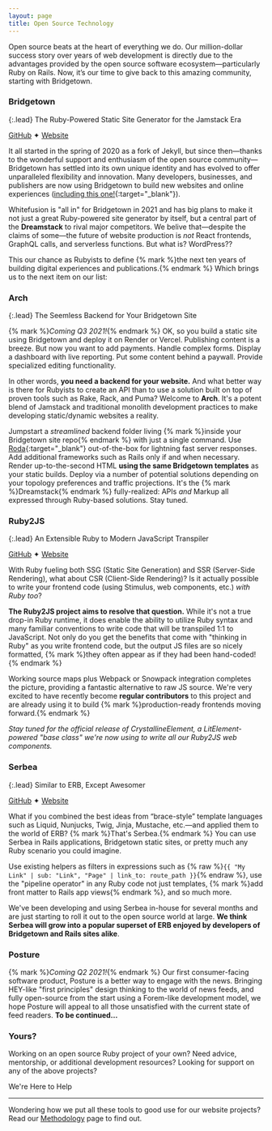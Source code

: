 ```yaml
---
layout: page
title: Open Source Technology
---
```


Open source beats at the heart of everything we do. Our million-dollar success story over years of web development is directly due to the advantages provided by the open source software ecosystem—particularly Ruby on Rails. Now, it’s our time to give back to this amazing community, starting with Bridgetown.

### Bridgetown

{:.lead}
The Ruby-Powered Static Site Generator for the Jamstack Era

<a href="https://github.com/bridgetownrb/bridgetown" target="_blank" style="margin-right:var(--sl-spacing-3x-small)"><sl-icon name="github"></sl-icon>GitHub</a> ✦ <a href="https://www.bridgetownrb.com" target="_blank"><sl-icon name="globe"></sl-icon>Website</a>

It all started in the spring of 2020 as a fork of Jekyll, but since then—thanks to the wonderful support and enthusiasm of the open source community—Bridgetown has settled into its own unique identity and has evolved to offer unparalleled flexibility and innovation. Many developers, businesses, and publishers are now using Bridgetown to build new websites and online experiences ([including this one!](https://github.com/whitefusionhq/whitefusion.studio){:target="_blank"}).

Whitefusion is "all in" for Bridgetown in 2021 and has big plans to make it not just a great Ruby-powered site generator by itself, but a central part of the **Dreamstack** to rival major competitors. We belive that—despite the claims of some—the future of website production is _not_ React frontends, GraphQL calls, and serverless functions. But what is? WordPress??

This our chance as Rubyists to define {% mark %}the next ten years of building digital experiences and publications.{% endmark %} Which brings us to the next item on our list:

### Arch

{:.lead}
The Seemless Backend for Your Bridgetown Site

{% mark %}_Coming Q3 2021!_{% endmark %} OK, so you build a static site using Bridgetown and deploy it on Render or Vercel. Publishing content is a breeze. But now you want to add payments. Handle complex forms. Display a dashboard with live reporting. Put some content behind a paywall. Provide specialized editing functionality.

In other words, **you need a backend for your website.** And what better way is there for Rubyists to create an API than to use a solution built on top of proven tools such as Rake, Rack, and Puma? Welcome to **Arch**. It's a potent blend of Jamstack and traditional monolith development practices to make developing static/dynamic websites a reality.

Jumpstart a _streamlined_ backend folder living {% mark %}inside your Bridgetown site repo{% endmark %} with just a single command. Use [Roda](http://roda.jeremyevans.net){:target="_blank"} out-of-the-box for lightning fast server responses. Add additional frameworks such as Rails only if and when necessary. Render up-to-the-second HTML **using the same Bridgetown templates** as your static builds. Deploy via a number of potential solutions depending on your topology preferences and traffic projections. It's the {% mark %}Dreamstack{% endmark %} fully-realized: APIs _and_ Markup all expressed through Ruby-based solutions. Stay tuned.

### Ruby2JS

{:.lead}
An Extensible Ruby to Modern JavaScript Transpiler

<a href="https://github.com/ruby2js/ruby2js" target="_blank" style="margin-right:var(--sl-spacing-3x-small)"><sl-icon name="github"></sl-icon>GitHub</a> ✦ <a href="https://www.ruby2js.com" target="_blank"><sl-icon name="globe"></sl-icon>Website</a>

With Ruby fueling both SSG (Static Site Generation) and SSR (Server-Side Rendering), what about CSR (Client-Side Rendering)? Is it actually possible to write your frontend code (using Stimulus, web components, etc.) _with Ruby too_?

**The Ruby2JS project aims to resolve that question.** While it's not a true drop-in Ruby runtime, it does enable the ability to utilize Ruby syntax and many familiar conventions to write code that will be transpiled 1:1 to JavaScript. Not only do you get the benefits that come with "thinking in Ruby" as you write frontend code, but the output JS files are so nicely formatted, {% mark %}they often appear as if they had been hand-coded!{% endmark %}

Working source maps plus Webpack or Snowpack integration completes the picture, providing a fantastic alternative to raw JS source. We're very excited to have recently become **regular contributors** to this project and are already using it to build {% mark %}production-ready frontends moving forward.{% endmark %}

_Stay tuned for the official release of CrystallineElement, a LitElement-powered "base class" we're now using to write all our Ruby2JS web components._

### Serbea

{:.lead}
Similar to ERB, Except Awesomer

<a href="https://github.com/bridgetownrb/serbea" target="_blank" style="margin-right:var(--sl-spacing-3x-small)"><sl-icon name="github"></sl-icon>GitHub</a> ✦ <a href="https://www.serbea.dev" target="_blank"><sl-icon name="globe"></sl-icon>Website</a>

What if you combined the best ideas from “brace-style” template languages such as Liquid, Nunjucks, Twig, Jinja, Mustache, etc.—and applied them to the world of ERB? {% mark %}That's Serbea.{% endmark %} You can use Serbea in Rails applications, Bridgetown static sites, or pretty much any Ruby scenario you could imagine.

Use existing helpers as filters in expressions such as {% raw %}`{{ "My Link" | sub: "Link", "Page" | link_to: route_path }}`{% endraw %}, use the "pipeline operator" in any Ruby code not just templates, {% mark %}add front matter to Rails app views{% endmark %}, and so much more.

We've been developing and using Serbea in-house for several months and are just starting to roll it out to the open source world at large. **We think Serbea will grow into a popular superset of ERB enjoyed by developers of Bridgetown and Rails sites alike**.

### Posture

{% mark %}_Coming Q2 2021!_{% endmark %} Our first consumer-facing software product, Posture is a better way to engage with the news. Bringing HEY-like "first principles" design thinking to the world of news feeds, and fully open-source from the start using a Forem-like development model, we hope Posture will appeal to all those unsatisfied with the current state of feed readers. **To be continued…**

### Yours?

Working on an open source Ruby project of your own? Need advice, mentorship, or additional development resources? Looking for support on any of the above projects?

<sl-button variant="primary" size="large" pill onclick="document.querySelector('sl-dialog').show()">We're Here to Help</sl-button>

----

Wondering how we put all these tools to good use for our website projects? Read our [Methodology](/methodology/) page to find out.

